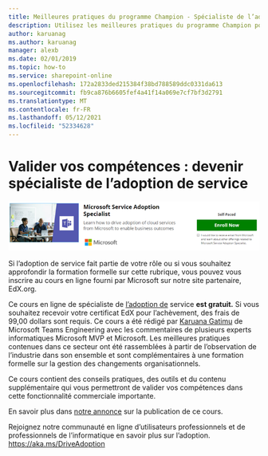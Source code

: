 ```yaml
---
title: Meilleures pratiques du programme Champion - Spécialiste de l’adoption de service
description: Utilisez les meilleures pratiques du programme Champion pour stimuler l’adoption d’Office 365.
author: karuanag
ms.author: karuanag
manager: alexb
ms.date: 02/01/2019
ms.topic: how-to
ms.service: sharepoint-online
ms.openlocfilehash: 172a2833ded215384f38bd788589ddc0331da613
ms.sourcegitcommit: fb9ca876b6605fef4a41f14a069e7cf7bf3d2791
ms.translationtype: MT
ms.contentlocale: fr-FR
ms.lasthandoff: 05/12/2021
ms.locfileid: "52334628"
---
```

# <a name="validate-your-skills---become-a-service-adoption-specialist"></a>Valider vos compétences : devenir spécialiste de l’adoption de service

![Cours de spécialiste de l’adoption de service](media/champs_sascourse.png)

Si l’adoption de service fait partie de votre rôle ou si vous souhaitez approfondir la formation formelle sur cette rubrique, vous pouvez vous inscrire au cours en ligne fourni par Microsoft sur notre site partenaire, EdX.org. 

Ce cours en ligne de spécialiste de [l’adoption de](/learn/paths/m365-service-adoption/) service **est gratuit.**  Si vous souhaitez recevoir votre certificat EdX pour l’achèvement, des frais de 99,00 dollars sont requis.  Ce cours a été rédigé par [Karuana Gatimu](https://linkedin.com/in/karuanagatimu) de Microsoft Teams Engineering avec les commentaires de plusieurs experts informatiques Microsoft MVP et Microsoft.  Les meilleures pratiques contenues dans ce secteur ont été rassemblées à partir de l’observation de l’industrie dans son ensemble et sont complémentaires à une formation formelle sur la gestion des changements organisationnels.  

Ce cours contient des conseils pratiques, des outils et du contenu supplémentaire qui vous permettront de valider vos compétences dans cette fonctionnalité commerciale importante.  

En savoir plus dans [notre annonce](https://aka.ms/AdoptionCertAnnouncement) sur la publication de ce cours. 

Rejoignez notre communauté en ligne d’utilisateurs professionnels et de professionnels de l’informatique en savoir plus sur l’adoption. https://aka.ms/DriveAdoption